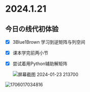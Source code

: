 # 2024.1.21
## 今日の线代初体验
- [x] 3Blue1Brown 学习到逆矩阵与列空间

- [x] 课本学完前两小节

- [x] 尝试着用Python辅助解矩阵

  ![屏幕截图 2024-01-23 213700](https://github.com/RunningGT/-AI_Learning-/blob/ae19e4075d975cef6ed1e0f5c0d1e106ea453cbf/code/image/-AI_Learning-/image/%E5%B1%8F%E5%B9%95%E6%88%AA%E5%9B%BE%202024-01-23%20213700.png)

![1706017034816](C:\Users\86158\AppData\Roaming\Typora\typora-user-images\1706017034816.png)
